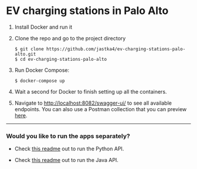 # EV charging stations in Palo Alto

1. Install Docker and run it

2. Clone the repo and go to the project directory

   ```
   $ git clone https://github.com/jastka4/ev-charging-stations-palo-alto.git
   $ cd ev-charging-stations-palo-alto
   ```

3. Run Docker Compose:
    ```
    $ docker-compose up
    ```

3. Wait a second for Docker to finish setting up all the containers.

4. Navigate to [http://localhost:8082/swagger-ui/](http://localhost:8082/swagger-ui/) to see all available endpoints.
   You can also use a Postman collection that you can preview [here](endpoints.postman_collection.json).

---

### Would you like to run the apps separately?

- Check [this readme](python-api/README.md) out to run the Python API.

- Check [this readme](java-api/README.md) out to run the Java API.
